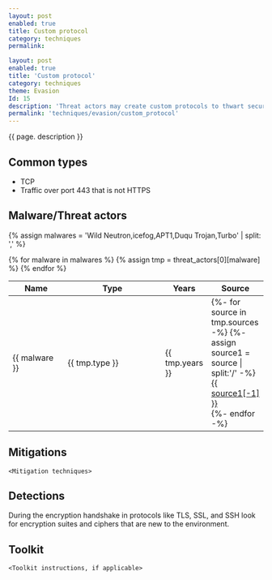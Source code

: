 ```yaml
---
layout: post
enabled: true
title: Custom protocol
category: techniques
permalink: 

layout: post
enabled: true
title: 'Custom protocol'
category: techniques
theme: Evasion
Id: 15
description: 'Threat actors may create custom protocols to thwart security controls from reading/interpreting the data in transit.'
permalink: 'techniques/evasion/custom_protocol'
---
```

{{ page. description }}

## Common types

* TCP
* Traffic over port 443 that is not HTTPS

## Malware/Threat actors

{% assign malwares = 'Wild Neutron,icefog,APT1,Duqu Trojan,Turbo' | split: ',' %}

<div class="threat-actor-table">
<table>
    <colgroup>
        <col width="30%" />
        <col width="70%" />
    </colgroup>
    <thead>
        <tr class="header">
            <th>Name</th>
            <th>Type</th>
            <th>Years</th>
            <th>Source</th>
        </tr>
    </thead>
    <tbody>
        {% for malware in malwares %}
        <tr>
        {% assign tmp = threat_actors[0][malware] %}
            <td markdown="span">{{ malware }}</td>
            <td markdown="span">{{ tmp.type }}</td>
            <td markdown="span">{{ tmp.years }}</td>
            <td markdown="span">
                {%- for source in tmp.sources -%}
                    {%- assign source1 = source | split:'/' -%}
                    <a href="{{ source }}">{{ source1[-1] }}</a><br>
                {%- endfor -%}
            </td>
        </tr>
        {% endfor %}
    </tbody>
</table>
</div>

## Mitigations

`<Mitigation techniques>`

## Detections

During the encryption handshake in protocols like TLS, SSL, and SSH look for encryption suites and ciphers that are new to the environment.

## Toolkit

`<Toolkit instructions, if applicable>`
